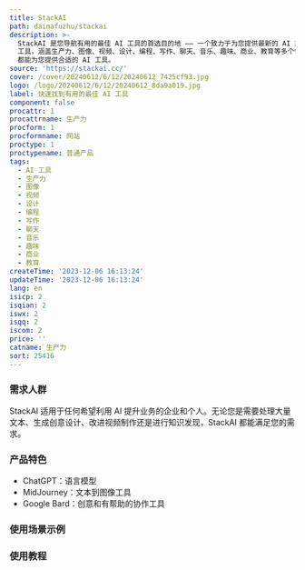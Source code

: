 ```yaml
---
title: StackAI
path: daimafuzhu/stackai
description: >-
  StackAI 是您导航有用的最佳 AI 工具的首选目的地 —— 一个致力于为您提供最新的 AI 技术的综合平台。StackAI 提供了广泛的 AI
  工具，涵盖生产力、图像、视频、设计、编程、写作、聊天、音乐、趣味、商业、教育等多个领域。无论您是想提高工作效率、改进设计、解决问题还是寻找创意灵感，StackAI
  都能为您提供合适的 AI 工具。
source: 'https://stackai.cc/'
cover: /cover/20240612/6/12/20240612_7425cf93.jpg
logo: /logo/20240612/6/12/20240612_8da9a019.jpg
label: 快速找到有用的最佳 AI 工具
component: false
procattr: 1
procattrname: 生产力
procform: 1
procformname: 网站
proctype: 1
proctypename: 普通产品
tags:
  - AI 工具
  - 生产力
  - 图像
  - 视频
  - 设计
  - 编程
  - 写作
  - 聊天
  - 音乐
  - 趣味
  - 商业
  - 教育
createTime: '2023-12-06 16:13:24'
updateTime: '2023-12-06 16:13:24'
lang: en
isicp: 2
isqian: 2
iswx: 2
isqq: 2
iscom: 2
price: ''
catname: 生产力
sort: 25416
---
```




### 需求人群
StackAI 适用于任何希望利用 AI 提升业务的企业和个人。无论您是需要处理大量文本、生成创意设计、改进视频制作还是进行知识发现，StackAI 都能满足您的需求。

### 产品特色
- ChatGPT：语言模型
- MidJourney：文本到图像工具
- Google Bard：创意和有帮助的协作工具

### 使用场景示例


### 使用教程


  
